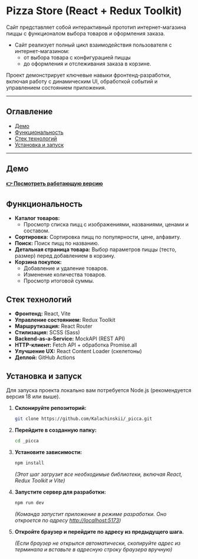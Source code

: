 # Pizza Store (React + Redux Toolkit)

Сайт представляет собой интерактивный прототип интернет-магазина пиццы с функционалом выбора товаров и оформления заказа.

- Сайт реализует полный цикл взаимодействия пользователя с интернет-магазином:
  - от выбора товара с конфигурацией пиццы
  - до оформления и отслеживания заказа в корзине.

Проект демонстрирует ключевые навыки фронтенд-разработки, включая работу с динамическим UI, обработкой событий и управлением состоянием приложения.

---

## Оглавление

- [Демо](#демо)
- [Функциональность](#функциональность)
- [Стек технологий](#стек-технологий)
- [Установка и запуск](#установка-и-запуск)

---

## Демо

**[👉 Посмотреть работающую версию](https://kalachinskii.github.io/_picca/)**

## Функциональность

- **Каталог товаров:**
  - Просмотр списка пицц с изображениями, названиями, ценами и составом.
- **Сортировка:** Сортировка пицц по популярности, цене, алфавиту.
- **Поиск:** Поиск пицц по названию.
- **Детальная страница товара:** Выбор параметров пиццы (тесто, размер) перед добавлением в корзину.
- **Корзина покупок:**
  - Добавление и удаление товаров.
  - Изменение количества товаров.
  - Просмотр итоговой суммы.

## Стек технологий

- **Фронтенд:** React, Vite
- **Управление состоянием:** Redux Toolkit
- **Маршрутизация:** React Router
- **Стилизация:** SCSS (Sass)
- **Backend-as-a-Service:** MockAPI (REST API)
- **HTTP-клиент:** Fetch API + обработка Promise.all
- **Улучшение UX:** React Content Loader (скелетоны)
- **Деплой:** GitHub Actions

## Установка и запуск

Для запуска проекта локально вам потребуется Node.js (рекомендуется версия 18 или выше).

1.  **Склонируйте репозиторий:**

    ```bash
    git clone https://github.com/Kalachinskii/_picca.git
    ```

2.  **Перейдите в созданную папку:**

    ```bash
    cd _picca
    ```

3.  **Установите зависимости:**

    ```bash
    npm install
    ```

    _(Этот шаг загрузит все необходимые библиотеки, включая React, Redux Toolkit и Vite)_

4.  **Запустите сервер для разработки:**

    ```bash
    npm run dev
    ```

    _(Команда запустит приложение в режиме разработки. Оно откроется по адресу [http://localhost:5173](http://localhost:5173))_

5.  **Откройте браузер и перейдите по адресу из предыдущего шага.**

    _(Если браузер не открылся автоматически, скопируйте адрес из терминала и вставьте в адресную строку браузера вручную)_
